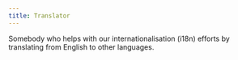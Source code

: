 ```yaml
---
title: Translator
---
```


Somebody who helps with our internationalisation (i18n) efforts by translating from English to other languages.
